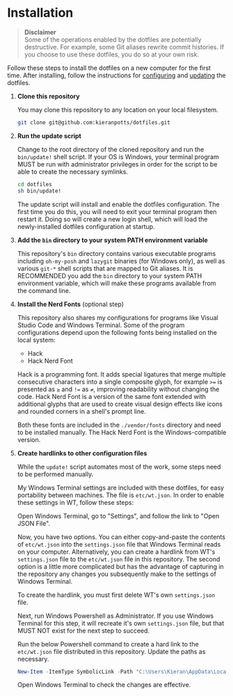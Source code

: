 # Installation

> **Disclaimer** \
> Some of the operations enabled by the dotfiles are potentially destructive. For example, some Git aliases rewrite commit histories. If you choose to use these dotfiles, you do so at your own risk.

Follow these steps to install the dotfiles on a new computer for the first time. After installing, follow the instructions for [configuring](configuring.md) and [updating](updating.md) the dotfiles.

1.  **Clone this repository**

    You may clone this repository to any location on your local filesystem.

    ```sh
    git clone git@github.com:kieranpotts/dotfiles.git
    ```

2.  **Run the update script**

    Change to the root directory of the cloned repository and run the `bin/update!` shell script. If your OS is Windows, your terminal program  MUST be run with administrator privileges in order for the script to be able to create the necessary symlinks.

    ```sh
    cd dotfiles
    sh bin/update!
    ```

    The update script will install and enable the dotfiles configuration. The first time you do this, you will need to exit your terminal program then restart it. Doing so will create a new login shell, which will load the newly-installed dotfiles configuration at startup.

3.  **Add the `bin` directory to your system PATH environment variable**

    This repository's `bin` directory contains various executable programs including `oh-my-posh` and `lazygit` binaries (for Windows only), as well as various `git-*` shell scripts that are mapped to Git aliases. It is RECOMMENDED you add the `bin` directory to your system PATH environment variable, which will make these programs available from the command line.

4.  **Install the Nerd Fonts** (optional step)

    This repository also shares my configurations for programs like Visual Studio Code and Windows Terminal. Some of the program configurations depend upon the following fonts being installed on the local system:

    - Hack
    - Hack Nerd Font

    Hack is a programming font. It adds special ligatures that merge multiple consecutive characters into a single composite glyph, for example `>=` is presented as `≥` and `!=` as `≠`, improving readability without changing the code. Hack Nerd Font is a version of the same font extended with additional glyphs that are used to create visual design effects like icons and rounded corners in a shell's prompt line.

    Both these fonts are included in the `./vendor/fonts` directory and need to be installed manually. The Hack Nerd Font is the Windows-compatible version.

5.  **Create hardlinks to other configuration files**

    While the `update!` script automates most of the work, some steps need to be performed manually.

    My Windows Terminal settings are included with these dotfiles, for easy portability between machines. The file is `etc/wt.json`. In order to enable these settings in WT, follow these steps:

    Open Windows Terminal, go to "Settings", and follow the link to "Open JSON File".

    Now, you have two options. You can either copy-and-paste the contents of `etc/wt.json` into the `settings.json` file that Windows Terminal reads on your computer. Alternatively, you can create a hardlink from WT's `settings.json` file to the `etc/wt.json` file in this repository. The second option is a little more complicated but has the advantage of capturing in the repository any changes you subsequently make to the settings of Windows Terminal.

    To create the hardlink, you must first delete WT's own `settings.json` file.

    Next, run Windows Powershell as Administrator. If you use Windows Terminal for this step, it will recreate it's own `settings.json` file, but that MUST NOT exist for the next step to succeed.

    Run the below Powershell command to create a hard link to the `etc/wt.json` file distributed in this repository. Update the paths as necessary.

    ```powershell
    New-Item -ItemType SymbolicLink -Path "C:\Users\Kieran\AppData\Local\Packages\Microsoft.WindowsTerminal_[hash]\LocalState\settings.json" -Target "C:\path\to\dotfiles\etc\wt.json"
    ```

    Open Windows Terminal to check the changes are effective.
